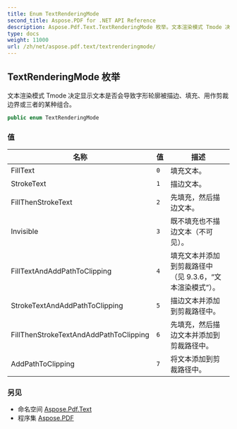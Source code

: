 ```yaml
---
title: Enum TextRenderingMode
second_title: Aspose.PDF for .NET API Reference
description: Aspose.Pdf.Text.TextRenderingMode 枚举。文本渲染模式 Tmode 决定显示文本是否会导致字形轮廓被描边、填充、用作剪裁边界或三者的某种组合。
type: docs
weight: 11000
url: /zh/net/aspose.pdf.text/textrenderingmode/
---
```

## TextRenderingMode 枚举

文本渲染模式 Tmode 决定显示文本是否会导致字形轮廓被描边、填充、用作剪裁边界或三者的某种组合。

```csharp
public enum TextRenderingMode
```

### 值

| 名称 | 值 | 描述 |
| --- | --- | --- |
| FillText | `0` | 填充文本。 |
| StrokeText | `1` | 描边文本。 |
| FillThenStrokeText | `2` | 先填充，然后描边文本。 |
| Invisible | `3` | 既不填充也不描边文本（不可见）。 |
| FillTextAndAddPathToClipping | `4` | 填充文本并添加到剪裁路径中（见 9.3.6，“文本渲染模式”）。 |
| StrokeTextAndAddPathToClipping | `5` | 描边文本并添加到剪裁路径中。 |
| FillThenStrokeTextAndAddPathToClipping | `6` | 先填充，然后描边文本并添加到剪裁路径中。 |
| AddPathToClipping | `7` | 将文本添加到剪裁路径中。 |

### 另见

* 命名空间 [Aspose.Pdf.Text](../../aspose.pdf.text/)
* 程序集 [Aspose.PDF](../../)